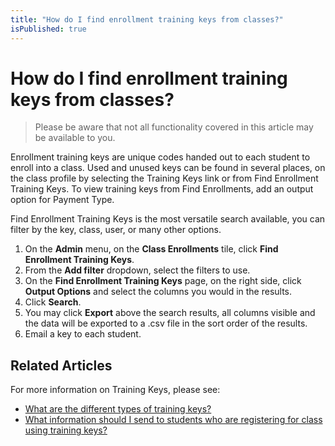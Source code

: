 ```yaml
---
title: "How do I find enrollment training keys from classes?"
isPublished: true
---
```


# How do I find enrollment training keys from classes?

> Please be aware that not all functionality covered in this article may be available to you.

Enrollment training keys are unique codes handed out to each student to enroll into a class. Used and unused keys can be found in several places, on the class profile by selecting the Training Keys link or from Find Enrollment Training Keys. To view training keys from Find Enrollments, add an output option for Payment Type. 

Find Enrollment Training Keys is the most versatile search available, you can filter by the key, class, user, or many other options.

1. On the **Admin** menu, on the **Class Enrollments** tile, click **Find Enrollment Training Keys**.
1. From the **Add filter** dropdown, select the filters to use.
1. On the **Find Enrollment Training Keys** page, on the right side, click **Output Options** and select the columns you would in the results.
1. Click **Search**.
1. You may click **Export** above the search results, all columns visible and the data will be exported to a .csv file in the sort order of the results.
1. Email a key to each student.
## Related Articles

For more information on Training Keys, please see:
- [What are the different types of training keys?](/tms/tms-administrators/tms-fundamentals/training-key-types.md)
- [What information should I send to students who are registering for class using training keys?](information-to-send-to-students-who-are-registering-using-training-keys.md)
